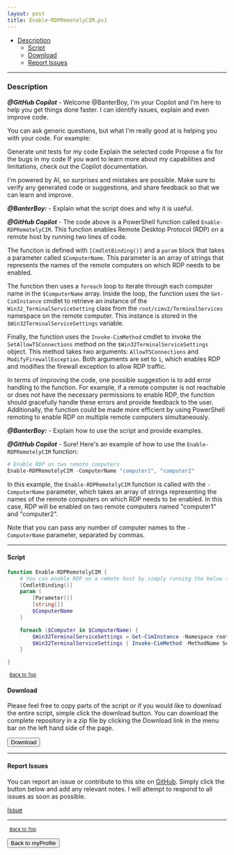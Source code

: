 ```yaml
---
layout: post
title: Enable-RDPRemotelyCIM.ps1
---
```


- [Description](#description)
  - [Script](#script)
  - [Download](#download)
  - [Report Issues](#report-issues)

---

### Description

**_@GitHub Copilot_** - Welcome @BanterBoy, I'm your Copilot and I'm here to help you get things done faster. I can identify issues, explain and even improve code.

You can ask generic questions, but what I'm really good at is helping you with your code. For example:

Generate unit tests for my code
Explain the selected code
Propose a fix for the bugs in my code
If you want to learn more about my capabilities and limitations, check out the Copilot documentation.

I'm powered by AI, so surprises and mistakes are possible. Make sure to verify any generated code or suggestions, and share feedback so that we can learn and improve.

**_@BanterBoy:_** - Explain what the script does and why it is useful.

**_@GitHub Copilot_** - The code above is a PowerShell function called `Enable-RDPRemotelyCIM`. This function enables Remote Desktop Protocol (RDP) on a remote host by running two lines of code.

The function is defined with `[CmdletBinding()]` and a `param` block that takes a parameter called `$ComputerName`. This parameter is an array of strings that represents the names of the remote computers on which RDP needs to be enabled.

The function then uses a `foreach` loop to iterate through each computer name in the `$ComputerName` array. Inside the loop, the function uses the `Get-CimInstance` cmdlet to retrieve an instance of the `Win32_TerminalServiceSetting` class from the `root/cimv2/TerminalServices` namespace on the remote computer. This instance is stored in the `$Win32TerminalServiceSettings` variable.

Finally, the function uses the `Invoke-CimMethod` cmdlet to invoke the `SetAllowTSConnections` method on the `$Win32TerminalServiceSettings` object. This method takes two arguments: `AllowTSConnections` and `ModifyFirewallException`. Both arguments are set to `1`, which enables RDP and modifies the firewall exception to allow RDP traffic.

In terms of improving the code, one possible suggestion is to add error handling to the function. For example, if a remote computer is not reachable or does not have the necessary permissions to enable RDP, the function should gracefully handle these errors and provide feedback to the user. Additionally, the function could be made more efficient by using PowerShell remoting to enable RDP on multiple remote computers simultaneously.

**_@BanterBoy:_** - Explain how to use the script and provide examples.

**_@GitHub Copilot_** - Sure! Here's an example of how to use the `Enable-RDPRemotelyCIM` function:

```powershell
# Enable RDP on two remote computers
Enable-RDPRemotelyCIM -ComputerName "computer1", "computer2"
```

In this example, the `Enable-RDPRemotelyCIM` function is called with the `-ComputerName` parameter, which takes an array of strings representing the names of the remote computers on which RDP needs to be enabled. In this case, RDP will be enabled on two remote computers named "computer1" and "computer2".

Note that you can pass any number of computer names to the `-ComputerName` parameter, separated by commas.

---

#### Script

```powershell
function Enable-RDPRemotelyCIM {
    # You can enable RDP on a remote host by simply running the below two lines.
    [CmdletBinding()]
    param (
        [Parameter()]
        [string[]]
        $ComputerName
    )

    foreach ($Computer in $ComputerName) {
        $Win32TerminalServiceSettings = Get-CimInstance -Namespace root/cimv2/TerminalServices -ClassName Win32_TerminalServiceSetting -ComputerName $Computer
        $Win32TerminalServiceSettings | Invoke-CimMethod -MethodName SetAllowTSConnections -Arguments @{AllowTSConnections=1;ModifyFirewallException=1} -ComputerName $Computer
    }

}
```

<span style="font-size:11px;"><a href="#"><i class="fas fa-caret-up" aria-hidden="true" style="color: white; margin-right:5px;"></i>Back to Top</a></span>

#### Download

Please feel free to copy parts of the script or if you would like to download the entire script, simple click the download button. You can download the complete repository in a zip file by clicking the Download link in the menu bar on the left hand side of the page.

<button class="btn" type="submit" onclick="window.open('/PowerShell/functions/myProfile/Enable-RDPRemotelyCIM.ps1')">
    <i class="fa fa-cloud-download-alt">
    </i>
        Download
</button>

---

#### Report Issues

You can report an issue or contribute to this site on <a href="https://github.com/BanterBoy/scripts-blog/issues">GitHub</a>. Simply click the button below and add any relevant notes. I will attempt to respond to all issues as soon as possible.

<!-- Place this tag where you want the button to render. -->

<a class="github-button" href="https://github.com/BanterBoy/scripts-blog/issues/new?title=Enable-RDPRemotelyCIM.ps1&body=There is a problem with this function. Please find details below." data-show-count="true" aria-label="Issue BanterBoy/scripts-blog on GitHub">Issue</a>

---

<span style="font-size:11px;"><a href="#"><i class="fas fa-caret-up" aria-hidden="true" style="color: white; margin-right:5px;"></i>Back to Top</a></span>

<a href="/menu/_pages/myProfile.html">
    <button class="btn">
        <i class='fas fa-reply'>
        </i>
            Back to myProfile
    </button>
</a>

[1]: http://ecotrust-canada.github.io/markdown-toc
[2]: https://github.com/googlearchive/code-prettify

